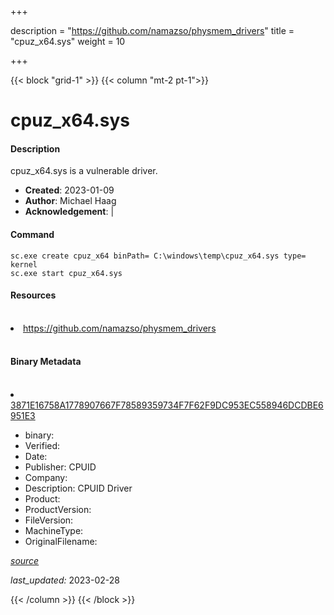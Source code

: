 +++

description = "https://github.com/namazso/physmem_drivers"
title = "cpuz_x64.sys"
weight = 10

+++


{{< block "grid-1" >}}
{{< column "mt-2 pt-1">}}


# cpuz_x64.sys

#### Description

cpuz_x64.sys is a vulnerable driver.

- **Created**: 2023-01-09
- **Author**: Michael Haag
- **Acknowledgement**:  | [](https://twitter.com/)

#### Command

```
sc.exe create cpuz_x64 binPath= C:\windows\temp\cpuz_x64.sys type= kernel
sc.exe start cpuz_x64.sys
```

#### Resources
<br>


<li><a href=" https://github.com/namazso/physmem_drivers"> https://github.com/namazso/physmem_drivers</a></li>


<br>


#### Binary Metadata
<br>



<li><a href="https://www.virustotal.com/gui/file/3871E16758A1778907667F78589359734F7F62F9DC953EC558946DCDBE6951E3">3871E16758A1778907667F78589359734F7F62F9DC953EC558946DCDBE6951E3</a></li>



- binary: 
- Verified: 
- Date: 
- Publisher: CPUID
- Company: 
- Description: CPUID Driver
- Product: 
- ProductVersion: 
- FileVersion: 
- MachineType: 
- OriginalFilename: 

[*source*](https://github.com/magicsword-io/LOLDrivers/tree/main/yaml/cpuz_x64.sys.yml)

*last_updated:* 2023-02-28


{{< /column >}}
{{< /block >}}
